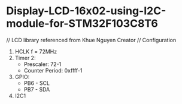 # Display-LCD-16x02-using-I2C-module-for-STM32F103C8T6
// LCD library referenced from Khue Nguyen Creator
// Configuration
1. HCLK f = 72MHz
2. Timer 2:
   - Prescaler: 72-1
   - Counter Period: 0xffff-1
4. GPIO:
   - PB6 - SCL
   - PB7 - SDA
6. I2C1
